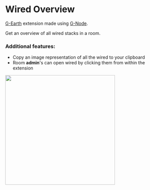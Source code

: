 # Wired Overview

[G-Earth](https://github.com/sirjonasxx/G-Earth) extension made using [G-Node](https://github.com/WiredSpast/G-Node).

Get an overview of all wired stacks in a room.

### Additional features:
 - Copy an image representation of all the wired to your clipboard
 - Room **admin**'s can open wired by clicking them from within the extension

<img height="346" src="https://user-images.githubusercontent.com/74211155/185451693-de1b1ca4-f380-46e1-b9e5-9ad6a9a19e1a.png">
